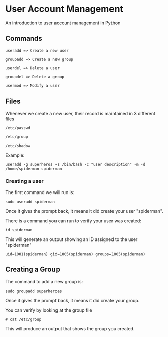 # User Account Management
An introduction to user account management in Python

## Commands

```
useradd => Create a new user

groupadd => Create a new group

userdel => Delete a user

groupdel => Delete a group

usermod => Modify a user
```

## Files
Whenever we create a new user, their record is maintained in 3 different files

```
/etc/passwd

/etc/group

/etc/shadow
```

Example:

```
useradd -g superheros -s /bin/bash -c "user description" -m -d /home/spiderman spiderman
```

### Creating a user
The first command we will run is:
```
sudo useradd spiderman
```

Once it gives the prompt back, it means it did create your user "spiderman".

There is a command you can run to verify your user was created:

```
id spiderman
```

This will generate an output showing an ID assigned to the user "spiderman"

```
uid=1001(spiderman) gid=1005(spiderman) groups=1005(spiderman)
```

## Creating a Group
The command to add a new group is:

```
sudo groupadd superheroes
```
Once it gives the prompt back, it means it did create your group. 

You can verify by looking at the group file
```
# cat /etc/group
```
This will produce an output that shows the group you created.
